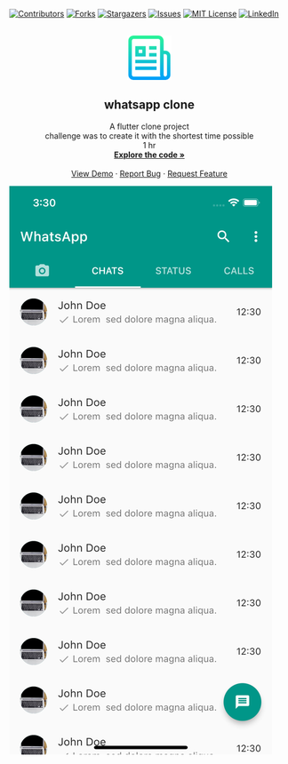 <div id="top"></div>

[![Contributors][contributors-shield]][contributors-url]
[![Forks][forks-shield]][forks-url]
[![Stargazers][stars-shield]][stars-url]
[![Issues][issues-shield]][issues-url]
[![MIT License][license-shield]][license-url]
[![LinkedIn][linkedin-shield]][linkedin-url]

<!-- PROJECT LOGO -->
<br />
<div align="center">
  <a href="https://github.com/lewiseman/flutter-whatsapp-clone">
    <img src="assets/readme/readmelogo.png" alt="Logo" width="80" height="80">
  </a>

  <h2 align="center">whatsapp clone</h2>

  <p align="center">
    A flutter clone project <br>challenge was to create it with the shortest time possible <br> 1 hr
    <br />
    <a href="https://github.com/lewiseman/flutter-whatsapp-clone"><strong>Explore the code »</strong></a>
    <br />
    <br />
    <a href="https://github.com/lewiseman/flutter-whatsapp-clone">View Demo</a>
    ·
    <a href="https://github.com/lewiseman/flutter-whatsapp-clone/issues">Report Bug</a>
    ·
    <a href="https://github.com/lewiseman/flutter-whatsapp-clone/issues">Request Feature</a>
  </p>
</div>

[![Product Name Screen Shot][product-screenshot]]()

<!-- MARKDOWN LINKS & IMAGES -->
[contributors-shield]: https://img.shields.io/github/contributors/lewiseman/flutter-whatsapp-clone.svg?style=for-the-badge
[contributors-url]: https://github.com/lewiseman/flutter-whatsapp-clone/graphs/contributors
[forks-shield]: https://img.shields.io/github/forks/lewiseman/flutter-whatsapp-clone.svg?style=for-the-badge
[forks-url]: https://github.com/lewiseman/flutter-whatsapp-clone/network/members
[stars-shield]: https://img.shields.io/github/stars/lewiseman/flutter-whatsapp-clone.svg?style=for-the-badge
[stars-url]: https://github.com/lewiseman/flutter-whatsapp-clone/stargazers
[issues-shield]: https://img.shields.io/github/issues/lewiseman/flutter-whatsapp-clone.svg?style=for-the-badge
[issues-url]: https://github.com/lewiseman/flutter-whatsapp-clone/issues
[license-shield]: https://img.shields.io/github/license/othneildrew/flutter-whatsapp-clone.svg?style=for-the-badge
[license-url]: https://github.com/lewiseman/flutter-whatsapp-clone/blob/master/LINCES.txt
[linkedin-shield]: https://img.shields.io/badge/-LinkedIn-black.svg?style=for-the-badge&logo=linkedin&colorB=555
[linkedin-url]: https://www.linkedin.com/in/lewis-m-547812213
[product-screenshot]: assets/readme/sh.png